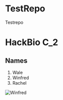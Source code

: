 # TestRepo
Testrepo

# HackBio C_2

## Names

1. Wale
2. Winfred
3. Rachel

![Winfred](https://miro.medium.com/max/800/0*apyisA0c_QwjfXBm)
